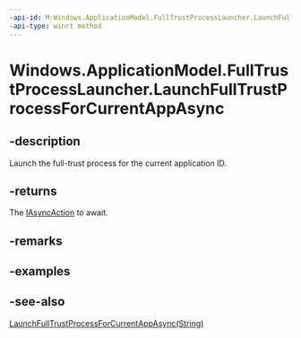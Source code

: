 ```yaml
---
-api-id: M:Windows.ApplicationModel.FullTrustProcessLauncher.LaunchFullTrustProcessForCurrentAppAsync
-api-type: winrt method
---
```


<!-- Method syntax
public Windows.Foundation.IAsyncAction LaunchFullTrustProcessForCurrentAppAsync()
-->

# Windows.ApplicationModel.FullTrustProcessLauncher.LaunchFullTrustProcessForCurrentAppAsync

## -description
Launch the full-trust process for the current application ID.

## -returns
The [IAsyncAction](../windows.foundation/iasyncaction.md) to await.

## -remarks

## -examples

## -see-also
[LaunchFullTrustProcessForCurrentAppAsync(String)](fulltrustprocesslauncher_launchfulltrustprocessforcurrentappasync_1980378844.md)